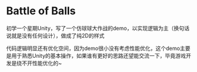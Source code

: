 # Battle of Balls

初学一个星期Unity，写了一个仿球球大作战的demo，以实现逻辑为主（换句话说就是没有任何设计），做成了纯2D的样式

代码逻辑明显还有优化空间，因为demo很小没有考虑性能优化，这个demo主要是用于熟悉Unity的基本操作，如果谁有更好的思路还望能交流一下，毕竟游戏开发是绕不开性能优化的~